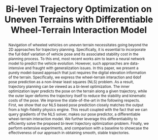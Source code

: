 ---
layout: project-page-new
title: "Bi-level Trajectory Optimization on Uneven Terrains with Differentiable Wheel-Terrain Interaction Model"
authors:
  - name: Amith Manoharan
    sup: 1
  - name: Aditya Sharma
    sup: 2
  - name: Himani Belsare
    sup: 2
  - name: Kaustab Pal
    sup: 2
  - name: K. Madhava Krishna
    sup: 2
  - name: Arun Kumar Singh
    sup: 1
affiliations:
  - name: University of Tartu, Estonia
    link: https://tuit.ut.ee/en
    sup: 1
  - name: Robotics Research Center, IIIT Hyderabad, India
    link: https://robotics.iiit.ac.in
    sup: 2
permalink: /publications/2024/Amith_Bi-level/
abstract: "Navigation of wheeled vehicles on uneven terrain necessitates going beyond the 2D approaches for trajectory planning. Specifically, it is essential to incorporate the full 6dof variation of vehicle pose and its associated stability cost in the planning process. To this end, most recent works aim to learn a neural network model to predict the vehicle evolution. However, such approaches are data-intensive and fraught with generalization issues. In this paper, we present a purely model-based approach that just requires the digital elevation information of the terrain. Specifically, we express the wheel-terrain interaction and 6dof pose prediction as a non-linear least squares (NLS) problem. As a result, trajectory planning can be viewed as a bi-level optimization. The inner optimization layer predicts the pose on the terrain along a given trajectory, while the outer layer deforms the trajectory itself to reduce the stability and kinematic costs of the pose. We improve the state-of-the-art in the following respects. First, we show that our NLS based pose prediction closely matches the output from a high-fidelity physics engine. This result coupled with the fact that we can query gradients of the
NLS solver, makes our pose predictor, a differentiable wheel-terrain interaction model. We further leverage this differentiability to efficiently solve the proposed bi-level trajectory optimization problem. Finally, we perform extensive experiments, and comparison with a baseline to showcase the effectiveness of our approach in obtaining smooth, stable trajectories."
#project_page: https://ensemble-of-costs-diffusion.github.io/
paper: https://arxiv.org/pdf/2404.03307
#code: https://github.com/vishal-2000/EDMP
#supplement: https://clipgraphs.github.io/static/pdfs/Supplementary.pdf
#video: https://www.youtube.com/watch?v=ITo8rMInatk&feature=youtu.be
#iframe: https://www.youtube.com/embed/ITo8rMInatk
#demo: https://anyloc.github.io/#interactive_demo

---
